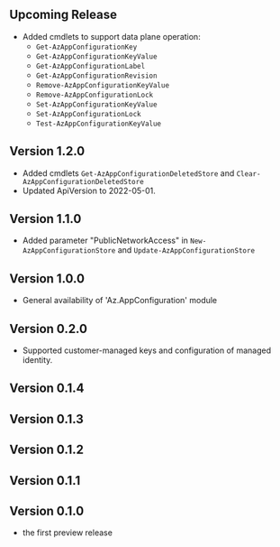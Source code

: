 <!--
    Please leave this section at the top of the change log.

    Changes for the upcoming release should go under the section titled "Upcoming Release", and should adhere to the following format:

    ## Upcoming Release
    * Overview of change #1
        - Additional information about change #1
    * Overview of change #2
        - Additional information about change #2
        - Additional information about change #2
    * Overview of change #3
    * Overview of change #4
        - Additional information about change #4

    ## YYYY.MM.DD - Version X.Y.Z (Previous Release)
    * Overview of change #1
        - Additional information about change #1
-->
## Upcoming Release
* Added cmdlets to support data plane operation:
  - `Get-AzAppConfigurationKey`
  - `Get-AzAppConfigurationKeyValue`
  - `Get-AzAppConfigurationLabel`
  - `Get-AzAppConfigurationRevision`
  - `Remove-AzAppConfigurationKeyValue`
  - `Remove-AzAppConfigurationLock`
  - `Set-AzAppConfigurationKeyValue`
  - `Set-AzAppConfigurationLock`
  - `Test-AzAppConfigurationKeyValue`

## Version 1.2.0
* Added cmdlets `Get-AzAppConfigurationDeletedStore` and `Clear-AzAppConfigurationDeletedStore`
* Updated ApiVersion to 2022-05-01.

## Version 1.1.0
* Added parameter "PublicNetworkAccess" in `New-AzAppConfigurationStore` and `Update-AzAppConfigurationStore`

## Version 1.0.0
* General availability of 'Az.AppConfiguration' module

## Version 0.2.0
* Supported customer-managed keys and configuration of managed identity.

## Version 0.1.4

## Version 0.1.3

## Version 0.1.2

## Version 0.1.1

## Version 0.1.0
* the first preview release

